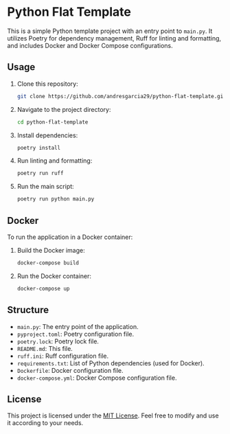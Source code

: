 # Python Flat Template

This is a simple Python template project with an entry point to `main.py`. It utilizes Poetry for dependency management, Ruff for linting and formatting, and includes Docker and Docker Compose configurations.

## Usage

1. Clone this repository:

   ```bash
   git clone https://github.com/andresgarcia29/python-flat-template.git
   ```

2. Navigate to the project directory:

   ```bash
   cd python-flat-template
   ```

3. Install dependencies:

   ```bash
   poetry install
   ```

4. Run linting and formatting:

   ```bash
   poetry run ruff
   ```

5. Run the main script:

   ```bash
   poetry run python main.py
   ```

## Docker

To run the application in a Docker container:

1. Build the Docker image:

   ```bash
   docker-compose build
   ```

2. Run the Docker container:

   ```bash
   docker-compose up
   ```

## Structure

- `main.py`: The entry point of the application.
- `pyproject.toml`: Poetry configuration file.
- `poetry.lock`: Poetry lock file.
- `README.md`: This file.
- `ruff.ini`: Ruff configuration file.
- `requirements.txt`: List of Python dependencies (used for Docker).
- `Dockerfile`: Docker configuration file.
- `docker-compose.yml`: Docker Compose configuration file.

## License

This project is licensed under the [MIT License](LICENSE). Feel free to modify and use it according to your needs.

